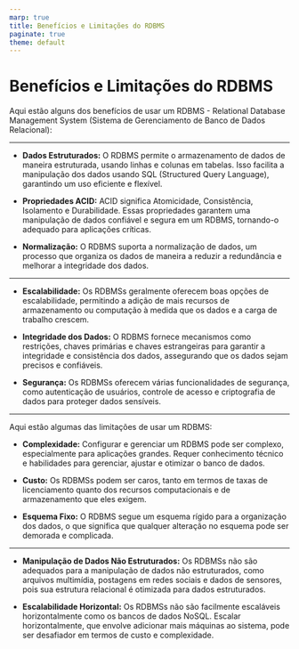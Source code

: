 ```yaml
---
marp: true
title: Benefícios e Limitações do RDBMS
paginate: true
theme: default
---
```


# Benefícios e Limitações do RDBMS

Aqui estão alguns dos benefícios de usar um RDBMS - Relational Database Management System (Sistema de Gerenciamento de Banco de Dados Relacional):

---

- **Dados Estruturados:** O RDBMS permite o armazenamento de dados de maneira estruturada, usando linhas e colunas em tabelas. Isso facilita a manipulação dos dados usando SQL (Structured Query Language), garantindo um uso eficiente e flexível.

- **Propriedades ACID:** ACID significa Atomicidade, Consistência, Isolamento e Durabilidade. Essas propriedades garantem uma manipulação de dados confiável e segura em um RDBMS, tornando-o adequado para aplicações críticas.

- **Normalização:** O RDBMS suporta a normalização de dados, um processo que organiza os dados de maneira a reduzir a redundância e melhorar a integridade dos dados.

---

- **Escalabilidade:** Os RDBMSs geralmente oferecem boas opções de escalabilidade, permitindo a adição de mais recursos de armazenamento ou computação à medida que os dados e a carga de trabalho crescem.

- **Integridade dos Dados:** O RDBMS fornece mecanismos como restrições, chaves primárias e chaves estrangeiras para garantir a integridade e consistência dos dados, assegurando que os dados sejam precisos e confiáveis.

- **Segurança:** Os RDBMSs oferecem várias funcionalidades de segurança, como autenticação de usuários, controle de acesso e criptografia de dados para proteger dados sensíveis.

---

Aqui estão algumas das limitações de usar um RDBMS:

- **Complexidade:** Configurar e gerenciar um RDBMS pode ser complexo, especialmente para aplicações grandes. Requer conhecimento técnico e habilidades para gerenciar, ajustar e otimizar o banco de dados.

- **Custo:** Os RDBMSs podem ser caros, tanto em termos de taxas de licenciamento quanto dos recursos computacionais e de armazenamento que eles exigem.

- **Esquema Fixo:** O RDBMS segue um esquema rígido para a organização dos dados, o que significa que qualquer alteração no esquema pode ser demorada e complicada.

---

- **Manipulação de Dados Não Estruturados:** Os RDBMSs não são adequados para a manipulação de dados não estruturados, como arquivos multimídia, postagens em redes sociais e dados de sensores, pois sua estrutura relacional é otimizada para dados estruturados.

- **Escalabilidade Horizontal:** Os RDBMSs não são facilmente escaláveis horizontalmente como os bancos de dados NoSQL. Escalar horizontalmente, que envolve adicionar mais máquinas ao sistema, pode ser desafiador em termos de custo e complexidade.
